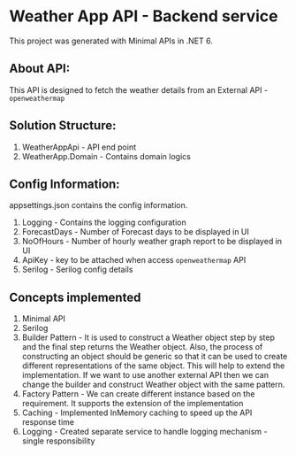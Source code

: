 # Weather App API - Backend service

This project was generated with Minimal APIs in .NET 6.

## About API:
  This API is designed to fetch the weather details from an External API - `openweathermap`

## Solution Structure:
1. WeatherAppApi - API end point
2. WeatherApp.Domain - Contains domain logics

## Config Information:
appsettings.json contains the config information.
1. Logging - Contains the logging configuration
2. ForecastDays - Number of Forecast days to be displayed in UI
3. NoOfHours - Number of hourly weather graph report to be displayed in UI  
4. ApiKey - key to be attached when access `openweathermap` API
5. Serilog - Serilog config details

## Concepts implemented
1. Minimal API
2. Serilog
3. Builder Pattern - It is used to construct a Weather object step by step and the final step returns the Weather object. Also, the process of constructing an object should be generic so that it can be used to create different representations of the same object. This will help to extend the implementation. If we want to use another external API then we can change the builder and construct Weather object with the same pattern.
4. Factory Pattern - We can create different instance based on the requirement. It supports the extension of the implementation
5. Caching - Implemented InMemory caching to speed up the API response time
6. Logging - Created separate service to handle logging mechanism - single responsibility

